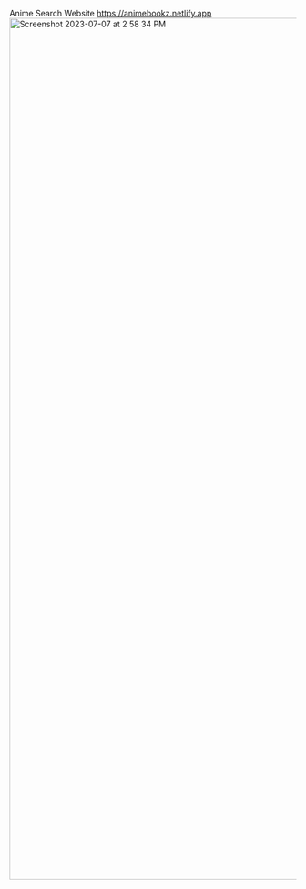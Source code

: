 Anime Search Website
https://animebookz.netlify.app
<img width="1512" alt="Screenshot 2023-07-07 at 2 58 34 PM" src="https://github.com/Sparsh101AI/Website-Projects/assets/48163939/1d212964-d079-41c7-9471-b00c344fbf1e">
